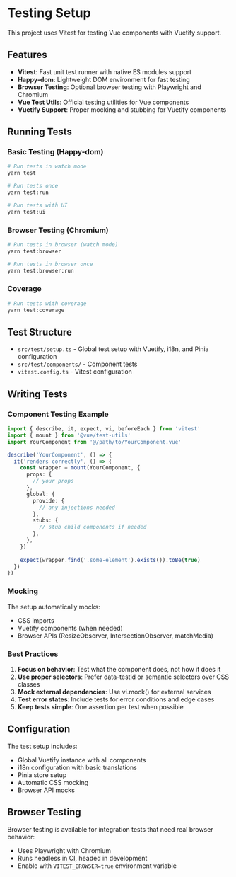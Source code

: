 # Testing Setup

This project uses Vitest for testing Vue components with Vuetify support.

## Features

- **Vitest**: Fast unit test runner with native ES modules support
- **Happy-dom**: Lightweight DOM environment for fast testing
- **Browser Testing**: Optional browser testing with Playwright and Chromium
- **Vue Test Utils**: Official testing utilities for Vue components
- **Vuetify Support**: Proper mocking and stubbing for Vuetify components

## Running Tests

### Basic Testing (Happy-dom)
```bash
# Run tests in watch mode
yarn test

# Run tests once
yarn test:run

# Run tests with UI
yarn test:ui
```

### Browser Testing (Chromium)
```bash
# Run tests in browser (watch mode)
yarn test:browser

# Run tests in browser once
yarn test:browser:run
```

### Coverage
```bash
# Run tests with coverage
yarn test:coverage
```

## Test Structure

- `src/test/setup.ts` - Global test setup with Vuetify, i18n, and Pinia configuration
- `src/test/components/` - Component tests
- `vitest.config.ts` - Vitest configuration

## Writing Tests

### Component Testing Example

```typescript
import { describe, it, expect, vi, beforeEach } from 'vitest'
import { mount } from '@vue/test-utils'
import YourComponent from '@/path/to/YourComponent.vue'

describe('YourComponent', () => {
  it('renders correctly', () => {
    const wrapper = mount(YourComponent, {
      props: {
        // your props
      },
      global: {
        provide: {
          // any injections needed
        },
        stubs: {
          // stub child components if needed
        },
      },
    })
    
    expect(wrapper.find('.some-element').exists()).toBe(true)
  })
})
```

### Mocking

The setup automatically mocks:
- CSS imports
- Vuetify components (when needed)
- Browser APIs (ResizeObserver, IntersectionObserver, matchMedia)

### Best Practices

1. **Focus on behavior**: Test what the component does, not how it does it
2. **Use proper selectors**: Prefer data-testid or semantic selectors over CSS classes
3. **Mock external dependencies**: Use vi.mock() for external services
4. **Test error states**: Include tests for error conditions and edge cases
5. **Keep tests simple**: One assertion per test when possible

## Configuration

The test setup includes:
- Global Vuetify instance with all components
- i18n configuration with basic translations
- Pinia store setup
- Automatic CSS mocking
- Browser API mocks

## Browser Testing

Browser testing is available for integration tests that need real browser behavior:
- Uses Playwright with Chromium
- Runs headless in CI, headed in development
- Enable with `VITEST_BROWSER=true` environment variable
